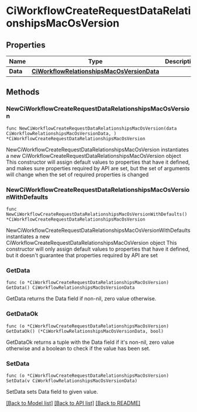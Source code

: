 # CiWorkflowCreateRequestDataRelationshipsMacOsVersion

## Properties

Name | Type | Description | Notes
------------ | ------------- | ------------- | -------------
**Data** | [**CiWorkflowRelationshipsMacOsVersionData**](CiWorkflowRelationshipsMacOsVersionData.md) |  | 

## Methods

### NewCiWorkflowCreateRequestDataRelationshipsMacOsVersion

`func NewCiWorkflowCreateRequestDataRelationshipsMacOsVersion(data CiWorkflowRelationshipsMacOsVersionData, ) *CiWorkflowCreateRequestDataRelationshipsMacOsVersion`

NewCiWorkflowCreateRequestDataRelationshipsMacOsVersion instantiates a new CiWorkflowCreateRequestDataRelationshipsMacOsVersion object
This constructor will assign default values to properties that have it defined,
and makes sure properties required by API are set, but the set of arguments
will change when the set of required properties is changed

### NewCiWorkflowCreateRequestDataRelationshipsMacOsVersionWithDefaults

`func NewCiWorkflowCreateRequestDataRelationshipsMacOsVersionWithDefaults() *CiWorkflowCreateRequestDataRelationshipsMacOsVersion`

NewCiWorkflowCreateRequestDataRelationshipsMacOsVersionWithDefaults instantiates a new CiWorkflowCreateRequestDataRelationshipsMacOsVersion object
This constructor will only assign default values to properties that have it defined,
but it doesn't guarantee that properties required by API are set

### GetData

`func (o *CiWorkflowCreateRequestDataRelationshipsMacOsVersion) GetData() CiWorkflowRelationshipsMacOsVersionData`

GetData returns the Data field if non-nil, zero value otherwise.

### GetDataOk

`func (o *CiWorkflowCreateRequestDataRelationshipsMacOsVersion) GetDataOk() (*CiWorkflowRelationshipsMacOsVersionData, bool)`

GetDataOk returns a tuple with the Data field if it's non-nil, zero value otherwise
and a boolean to check if the value has been set.

### SetData

`func (o *CiWorkflowCreateRequestDataRelationshipsMacOsVersion) SetData(v CiWorkflowRelationshipsMacOsVersionData)`

SetData sets Data field to given value.



[[Back to Model list]](../README.md#documentation-for-models) [[Back to API list]](../README.md#documentation-for-api-endpoints) [[Back to README]](../README.md)


